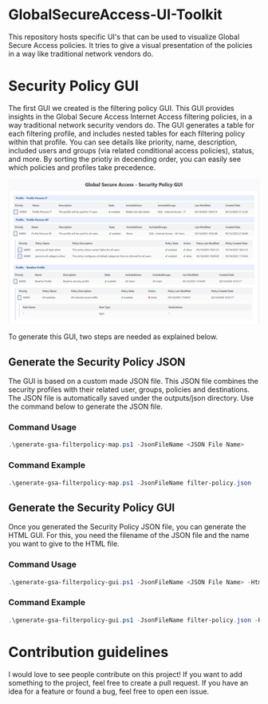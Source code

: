# GlobalSecureAccess-UI-Toolkit

This repository hosts specific UI's that can be used to visualize Global Secure Access policies. It tries to give a visual presentation of the policies in a way like traditional network vendors do. 

# Security Policy GUI

The first GUI we created is the filtering policy GUI. This GUI provides insights in the Global Secure Access Internet Access filtering policies, in a way traditional network security vendors do. The GUI generates a table for each filtering profile, and includes nested tables for each filtering policy within that profile. You can see details like priority, name, description, included users and groups (via related conditional access policies), status, and more. By sorting the priotiy in decending order, you can easily see which policies and profiles take precedence. 

![](assets/image.png)


To generate this GUI, two steps are needed as explained below.

## Generate the Security Policy JSON

The GUI is based on a custom made JSON file. This JSON file combines the security profiles with their related user, groups, policies and destinations. The JSON file is automatically saved under the outputs/json directory. Use the command below to generate the JSON file.

### Command Usage

```PowerShell
.\generate-gsa-filterpolicy-map.ps1 -JsonFileName <JSON File Name>
```

### Command Example

```PowerShell
.\generate-gsa-filterpolicy-map.ps1 -JsonFileName filter-policy.json
```

## Generate the Security Policy GUI

Once you generated the Security Policy JSON file, you can generate the HTML GUI. For this, you need the filename of the JSON file and the name you want to give to the HTML file.

### Command Usage

```PowerShell
.\generate-gsa-filterpolicy-gui.ps1 -JsonFileName <JSON File Name> -HtmlFileName <HTML File Name>
```

### Command Example

```PowerShell
.\generate-gsa-filterpolicy-gui.ps1 -JsonFileName filter-policy.json -HtmlFileName filter-policy.html
```

# Contribution guidelines

I would love to see people contribute on this project! If you want to add something to the project, feel free to create a pull request. If you have an idea for a feature or found a bug, feel free to open een issue.